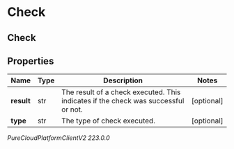 # Check

## Check

## Properties

|Name | Type | Description | Notes|
|------------ | ------------- | ------------- | -------------|
| **result** | str | The result of a check executed. This indicates if the check was successful or not. | [optional] |
| **type** | str | The type of check executed. | [optional] |



_PureCloudPlatformClientV2 223.0.0_
